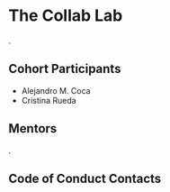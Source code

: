 # The Collab Lab
.
## Cohort Participants
- Alejandro M. Coca
- Cristina Rueda
## Mentors
.
## Code of Conduct Contacts

